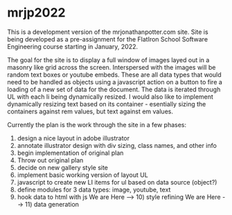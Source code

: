 # mrjp2022
This is a development version of the mrjonathanpotter.com site.
Site is being developed as a pre-assignment for the FlatIron School
Software Engineering course starting in January, 2022.  

The goal for the site is to display a full window of images layed out in a masonry
like grid across the screen.  Interspersed with the images will be random text boxes
or youtube embeds.  These are all data types that would need to be handled as objects
using a javascript action on a button to fire a loading of a new set of data for the 
document.  The data is iterated through UL with each li being dynamically resized.
I would also like to implement dynamically resizing text based on its container - 
esentially sizing the containers against rem values, but text against em values.

Currently the plan is the work through the site in a few phases:
1) design a nice layout in adobe illustrator
2) annotate illustrator design with div sizing, class names, and other info
3) begin implementation of original plan
4) Throw out original plan
5) decide on new gallery style site
6) implement basic working version of layout UL
7) javascript to create new LI items for ul based on data source (object?)
8) define modules for 3 data types: image, youtube, text
9) hook data to html with js
We are Here --> 10) style refining
We are Here --> 11) data generation